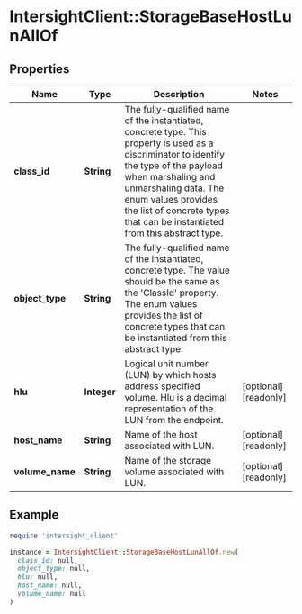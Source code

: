 # IntersightClient::StorageBaseHostLunAllOf

## Properties

| Name | Type | Description | Notes |
| ---- | ---- | ----------- | ----- |
| **class_id** | **String** | The fully-qualified name of the instantiated, concrete type. This property is used as a discriminator to identify the type of the payload when marshaling and unmarshaling data. The enum values provides the list of concrete types that can be instantiated from this abstract type. |  |
| **object_type** | **String** | The fully-qualified name of the instantiated, concrete type. The value should be the same as the &#39;ClassId&#39; property. The enum values provides the list of concrete types that can be instantiated from this abstract type. |  |
| **hlu** | **Integer** | Logical unit number (LUN) by which hosts address specified volume. Hlu is a decimal representation of the LUN from the endpoint. | [optional][readonly] |
| **host_name** | **String** | Name of the host associated with LUN. | [optional][readonly] |
| **volume_name** | **String** | Name of the storage volume associated with LUN. | [optional][readonly] |

## Example

```ruby
require 'intersight_client'

instance = IntersightClient::StorageBaseHostLunAllOf.new(
  class_id: null,
  object_type: null,
  hlu: null,
  host_name: null,
  volume_name: null
)
```

